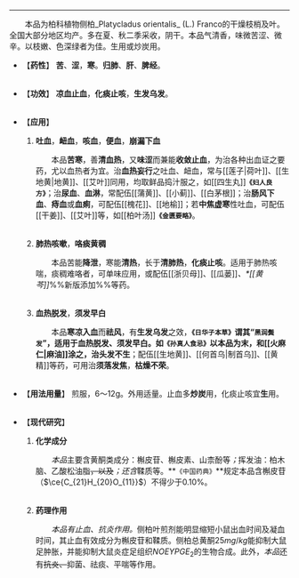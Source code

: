 ---
&emsp;&emsp;本品为柏科植物侧柏_Platycladus orientalis_ (L.) Franco的干燥枝梢及叶。全国大部分地区均产。多在夏、秋二季采收，阴干。本品气清香，味微苦涩、微辛。以枝嫩、色深绿者为佳。生用或炒炭用。

- 【**药性**】
	**苦**、**涩**，**寒**。**归肺**、**肝**、**脾经**。<br></br>

- 【**功效**】
	**凉血止血**，**化痰止咳**，**生发乌发**。<br></br>

- 【**应用**】
	1. **吐血**，**衄血**，**咳血**，**便血**，**崩漏下血**
		
		&emsp;&emsp;本品**苦寒**，善**清血热**，又**味涩**而兼能**收敛止血**，为治各种出血证之要药，尤以血热者为宜。治**血热妄行**之吐血、衄血，常与[[莲子|荷叶]]、[[生地黄|地黄]]、[[艾叶]]同用，均取鲜品捣汁服之，如[[四生丸]]**`《妇人良方》`**；治**尿血**、**血淋**，常配伍[[蒲黄]]、[[小蓟]]、[[白茅根]]；治**肠风下血**、**痔血**或**血痢**，可配伍[[槐花]]、[[地榆]]；若**中焦虚寒**性吐血，可配伍[[干姜]]、[[艾叶]]等，如[[柏叶汤]]**`《金匮要略》`**。<br></br>
	
	2. **肺热咳嗽**，**咯痰黄稠**
		
		&emsp;&emsp;本品苦能**降泄**，寒能**清热**，长于**清肺热**，**化痰止咳**。适用于肺热咳喘，痰稠难咯者，可单味应用，或配伍[[浙贝母]]、[[瓜蒌]]<dfn>、\*[[黄芩]]</dfn>%%新版添加%%等药。<br></br>
	
	3. **血热脱发**，**须发早白**
		
		&emsp;&emsp;本品**寒凉入血**而**祛风**，有**生发乌发**之效，**`《日华子本草》`**谓其“`黑润鬓发`”，适用于血热脱发、须发早白。如**`《孙真人食忌》`**以本品为末，和[[火麻仁|麻油]]涂之，治**头发不生**；配伍[[生地黄]]、[[何首乌|制首乌]]、[[黄精]]等药，可用治**须落发焦**，**枯燥不荣**。<br></br>

- 【**用法用量**】
	煎服，6～12g。外用适量。止血多**炒炭**用，化痰止咳宜**生**用。<br></br>

- 【**现代研究**】
	1. **化学成分**
		
		&emsp;&emsp;<dfn>本品</dfn>主要含黄酮类成分：槲皮苷、槲皮素、山柰酚等<dfn>；</dfn>挥发油：柏木脑、乙酸松油脂~~，以及~~<dfn>；还含</dfn>鞣质等。**`《中国药典》`**规定本品含槲皮苷（$\ce{C_{21}H_{20}O_{11}}$）不得少于0.10%。<br></br>
	
	2. **药理作用**
		
		&emsp;&emsp;<dfn>本品有止血、抗炎作用。</dfn>侧柏叶煎剂能明显缩短小鼠出血时间及凝血时间，其止血有效成分为槲皮苷和鞣质。侧柏总黄酮25$mg/kg$能抑制大鼠足肿胀，并能抑制大鼠炎症足组织$NOEY PGE_{2}$的生物合成。此外，<dfn>本品</dfn>还有~~抗炎、~~抑菌、祛痰、平喘等作用。